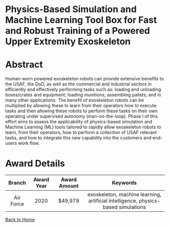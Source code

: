 
Physics-Based Simulation and Machine Learning Tool Box for Fast and Robust Training of a Powered Upper Extremity Exoskeleton
============================================================================================================================

# Abstract


Human-worn powered exoskeleton robots can provide extensive benefits to the USAF, the DoD, as well as the commercial and industrial sectors in efficiently and effectively performing tasks such as: loading and unloading boxes/crates and equipment; loading munitions; assembling pallets; and in many other applications. The benefit of exoskeleton robots can be multiplied by allowing these to learn from their operators how to execute tasks and then allowing these robots to perform these tasks on their own operating under supervised autonomy (man-on-the-loop). Phase I of this effort aims to assess the applicability of physics-based simulation and Machine Learning (ML) tools tailored to rapidly allow exoskeleton robots to learn, from their operators, how to perform a collection of USAF relevant tasks, and how to integrate this new capability into the customers and end-users work flow.  

# Award Details

|Branch|Award Year|Award Amount|Keywords|
| :---: | :---: | :---: | :---: |
|Air Force|2020|$49,978|exoskeleton, machine learning, artificial intelligence, physics-based simulations|
  
  


[Back to Home](https://github.com/chrischow/dod_sbir_awards/DJ/#1668)